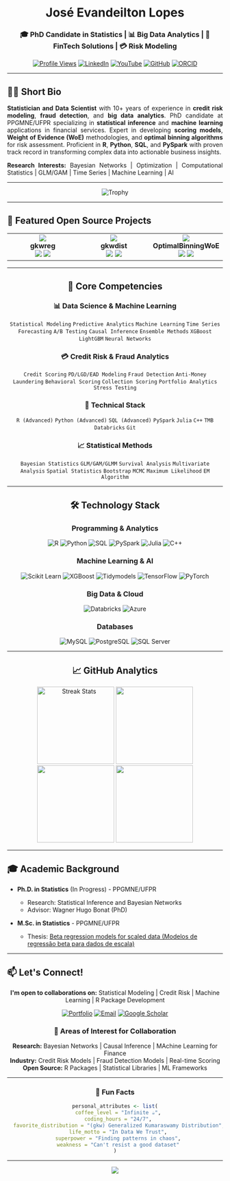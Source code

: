 <div align="center">
  
# José Evandeilton Lopes

### 🎓 PhD Candidate in Statistics | 📊 Big Data Analytics | 🏦 FinTech Solutions | 💳 Risk Modeling

[![Profile Views](https://komarev.com/ghpvc/?username=evandeilton&label=Profile%20Views&color=0e75b6&style=for-the-badge)](https://github.com/evandeilton)
[![LinkedIn](https://img.shields.io/badge/LinkedIn-0077B5?style=for-the-badge&logo=linkedin&logoColor=white)](https://www.linkedin.com/in/evandeilton/)
[![YouTube](https://img.shields.io/badge/YouTube-FF0000?style=for-the-badge&logo=youtube&logoColor=white)](https://www.youtube.com/channel/UCbHEkQY0BHvc89wSxv6k6yg)
[![GitHub](https://img.shields.io/badge/GitHub-100000?style=for-the-badge&logo=github&logoColor=white)](https://github.com/evandeilton)
[![ORCID](https://img.shields.io/badge/ORCID-A6CE39?style=for-the-badge&logo=orcid&logoColor=white)](https://orcid.org/0009-0007-5887-4084)

</div>

---

## 👨‍🔬 Short Bio

<div align="justify">
  
**Statistician and Data Scientist** with 10+ years of experience in **credit risk modeling**, **fraud detection**, and **big data analytics**. PhD candidate at PPGMNE/UFPR specializing in **statistical inference** and **machine learning** applications in financial services. Expert in developing **scoring models**, **Weight of Evidence (WoE)** methodologies, and **optimal binning algorithms** for risk assessment. Proficient in **R**, **Python**, **SQL**, and **PySpark** with proven track record in transforming complex data into actionable business insights.

**Research Interests:** Bayesian Networks | Optimization | Computational Statistics | GLM/GAM | Time Series | Machine Learning | AI

</div>

---

<div align="center">
  <!-- <img src="https://github-profile-trophy.vercel.app/?username=evandeilton&theme=nord&column=8&margin-w=15&margin-h=15&no-frame=true" alt="Trophy" /> -->
  <img src="https://github-profile-trophy.vercel.app/?username=ryo-ma&theme=onedark&row=1&column=6&margin-w=15&margin-h=15&no-frame=true" alt="Trophy" />  
</div>

---

## 🚀 Featured Open Source Projects

<div align="center">
<table>
  <tr>
    <td align="center" width="33%">
      <a href="https://github.com/evandeilton/gkwreg">
        <img src="https://github-readme-stats.vercel.app/api/pin/?username=evandeilton&repo=gkwreg&theme=tokyonight" />
      </a>
      <br />
      <strong>gkwreg</strong>
      <br />
      <!-- <sub>Generalized Kumaraswamy Regression Models for Bounded Data</sub>
      <br /> -->
      <img src="https://img.shields.io/badge/R-276DC3?style=flat-square&logo=r&logoColor=white" />
      <img src="https://img.shields.io/badge/Statistics-FF6F61?style=flat-square" />
    </td>
    <td align="center" width="33%">
      <a href="https://github.com/evandeilton/gkwdist">
        <img src="https://github-readme-stats.vercel.app/api/pin/?username=evandeilton&repo=gkwdist&theme=tokyonight" />
      </a>
      <br />
      <strong>gkwdist</strong>
      <br />
      <!-- <sub>Generalized Kumaraswamy Distribution Family</sub>
      <br /> -->
      <img src="https://img.shields.io/badge/R-276DC3?style=flat-square&logo=r&logoColor=white" />
      <img src="https://img.shields.io/badge/ML-4CAF50?style=flat-square" />
    </td>
    <td align="center" width="33%">
      <a href="https://github.com/evandeilton/OptimalBinningWoE">
        <img src="https://github-readme-stats.vercel.app/api/pin/?username=evandeilton&repo=OptimalBinningWoE&theme=tokyonight" />
      </a>
      <br />
      <strong>OptimalBinningWoE</strong>
      <br />
      <!-- <sub>Credit Risk Scoring & WoE Analysis</sub>
      <br /> -->
      <img src="https://img.shields.io/badge/R-276DC3?style=flat-square&logo=r&logoColor=white" />
      <img src="https://img.shields.io/badge/FinTech-2196F3?style=flat-square" />
    </td>
  </tr>
</table>
</div>

---
<div align="center">
  
## 🎯 Core Competencies

### 📊 Data Science & Machine Learning
`Statistical Modeling` `Predictive Analytics` `Machine Learning` `Time Series Forecasting` `A/B Testing` `Causal Inference` `Ensemble Methods` `XGBoost` `LightGBM` `Neural Networks`

### 💳 Credit Risk & Fraud Analytics
`Credit Scoring` `PD/LGD/EAD Modeling` `Fraud Detection` `Anti-Money Laundering` `Behavioral Scoring` `Collection Scoring` `Portfolio Analytics` `Stress Testing`

### 🔧 Technical Stack
`R (Advanced)` `Python (Advanced)` `SQL (Advanced)` `PySpark` `Julia` `C++` `TMB` `Databricks` `Git`

### 📈 Statistical Methods
`Bayesian Statistics` `GLM/GAM/GLMM` `Survival Analysis` `Multivariate Analysis` `Spatial Statistics` `Bootstrap` `MCMC` `Maximum Likelihood` `EM Algorithm`

---

## 🛠️ Technology Stack

### Programming & Analytics
![R](https://img.shields.io/badge/R-276DC3?style=for-the-badge&logo=r&logoColor=white)
![Python](https://img.shields.io/badge/Python-3776AB?style=for-the-badge&logo=python&logoColor=white)
![SQL](https://img.shields.io/badge/SQL-4479A1?style=for-the-badge&logo=postgresql&logoColor=white)
![PySpark](https://img.shields.io/badge/PySpark-E25A1C?style=for-the-badge&logo=apache-spark&logoColor=white)
![Julia](https://img.shields.io/badge/Julia-9558B2?style=for-the-badge&logo=julia&logoColor=white)
![C++](https://img.shields.io/badge/C++-00599C?style=for-the-badge&logo=cplusplus&logoColor=white)

### Machine Learning & AI
![Scikit Learn](https://img.shields.io/badge/Scikit_Learn-F7931E?style=for-the-badge&logo=scikit-learn&logoColor=white)
![XGBoost](https://img.shields.io/badge/XGBoost-3E9FD7?style=for-the-badge)
![Tidymodels](https://img.shields.io/badge/Tidymodels-1A162D?style=for-the-badge)
![TensorFlow](https://img.shields.io/badge/TensorFlow-FF6F00?style=for-the-badge&logo=tensorflow&logoColor=white)
![PyTorch](https://img.shields.io/badge/PyTorch-EE4C2C?style=for-the-badge&logo=pytorch&logoColor=white)

### Big Data & Cloud
![Databricks](https://img.shields.io/badge/Databricks-FF3621?style=for-the-badge&logo=databricks&logoColor=white)
![Azure](https://img.shields.io/badge/Azure-0078D4?style=for-the-badge&logo=microsoft%20azure&logoColor=white)

### Databases
![MySQL](https://img.shields.io/badge/MySQL-005C84?style=for-the-badge&logo=mysql&logoColor=white)
![PostgreSQL](https://img.shields.io/badge/PostgreSQL-316192?style=for-the-badge&logo=postgresql&logoColor=white)
![SQL Server](https://img.shields.io/badge/SQL%20Server-CC2927?style=for-the-badge&logo=microsoft%20sql%20server&logoColor=white)

---

## 📈 GitHub Analytics

<div align="center">
  <img height="180em" src="https://github-readme-streak-stats.herokuapp.com/?user=evandeilton&theme=tokyonight" alt="Streak Stats" />
  <img height="180em" src="https://github-readme-stats.vercel.app/api/top-langs/?username=evandeilton&layout=compact&langs_count=8&theme=tokyonight"/>
</div>

<div align="center">
  <img height="180em" src="https://github-profile-summary-cards.vercel.app/api/cards/profile-details?username=evandeilton&theme=tokyonight" />
  <img height="180em" src="https://github-readme-stats.vercel.app/api?username=evandeilton&show_icons=true&theme=tokyonight&include_all_commits=true&count_private=true"/>
</div>

<!-- <div align="center">    
</div> -->

</div>

---

## 🎓 Academic Background

- **Ph.D. in Statistics** (In Progress) - PPGMNE/UFPR
  - Research: Statistical Inference and Bayesian Networks
  - Advisor: Wagner Hugo Bonat (PhD)
  
- **M.Sc. in Statistics** - PPGMNE/UFPR
  - Thesis: [Beta regression models for scaled data (Modelos de regressão beta para dados de escala)](https://hdl.handle.net/1884/86624)
---

## 📫 Let's Connect!

<div align="center">

**I'm open to collaborations on:** Statistical Modeling | Credit Risk | Machine Learning | R Package Development

[![Portfolio](https://img.shields.io/badge/Portfolio-255E63?style=for-the-badge&logo=About.me&logoColor=white)](https://github.com/evandeilton)
[![Email](https://img.shields.io/badge/Email-D14836?style=for-the-badge&logo=gmail&logoColor=white)](mailto:evandeilton@gmail.com)
[![Google Scholar](https://img.shields.io/badge/Google%20Scholar-4285F4?style=for-the-badge&logo=google%20scholar&logoColor=white)](https://scholar.google.com/citations?user=tZWYDwcAAAAJ&hl=pt-BR)

### 💬 Areas of Interest for Collaboration
**Research:** Bayesian Networks | Causal Inference | MAchine Learning for Finance  
**Industry:** Credit Risk Models | Fraud Detection Models | Real-time Scoring  
**Open Source:** R Packages | Statistical Libraries | ML Frameworks

</div>

---

<div align="center">
  
### 📌 Fun Facts
```r
personal_attributes <- list(
  coffee_level = "Infinite ☕",
  coding_hours = "24/7",
  favorite_distribution = "(gkw) Generalized Kumaraswamy Distribution",
  life_motto = "In Data We Trust",
  superpower = "Finding patterns in chaos",
  weakness = "Can't resist a good dataset"
)
```

</div>

---

<div align="center">
  <img src="https://capsule-render.vercel.app/api?type=waving&color=gradient&customColorList=0,2,2,5,30&height=100&section=footer&text=Let's%20Build%20Something%20Amazing%20Together!&fontSize=24&fontAlignY=70&animation=twinkling" />
</div>
